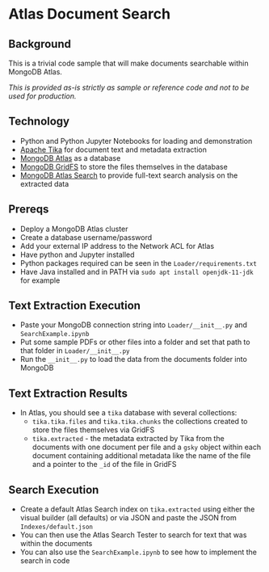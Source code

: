 # Atlas Document Search

## Background

This is a trivial code sample that will make documents searchable within MongoDB Atlas. 

_This is provided as-is strictly as sample or reference code and not to be used for production._

## Technology
* Python and Python Jupyter Notebooks for loading and demonstration
* [Apache Tika](https://tika.apache.org/) for document text and metadata extraction
* [MongoDB Atlas](https://www.mongodb.com/cloud) as a database 
* [MongoDB GridFS](https://docs.mongodb.com/manual/core/gridfs/) to store the files themselves in the database
* [MongoDB Atlas Search](https://www.mongodb.com/atlas/search) to provide full-text search analysis on the extracted data

## Prereqs
* Deploy a MongoDB Atlas cluster
* Create a database username/password
* Add your external IP address to the Network ACL for Atlas
* Have python and Jupyter installed
* Python packages required can be seen in the `Loader/requirements.txt`
* Have Java installed and in PATH via `sudo apt install openjdk-11-jdk` for example 

## Text Extraction Execution
* Paste your MongoDB connection string into `Loader/__init__.py` and `SearchExample.ipynb`
* Put some sample PDFs or other files into a folder and set that path to that folder in `Loader/__init__.py`
* Run the `__init__.py` to load the data from the documents folder into MongoDB

## Text Extraction Results
* In Atlas, you should see a `tika` database with several collections:
  * `tika.tika.files` and `tika.tika.chunks` the collections created to store the files themselves via GridFS
  * `tika.extracted` - the metadata extracted by Tika from the documents with one document per file and a `gsky` object within each document containing additional metadata like the name of the file and a pointer to the `_id` of the file in GridFS

## Search Execution
* Create a default Atlas Search index on `tika.extracted` using either the visual builder (all defaults) or via JSON and paste the JSON from `Indexes/default.json`
* You can then use the Atlas Search Tester to search for text that was within the documents
* You can also use the `SearchExample.ipynb` to see how to implement the search in code